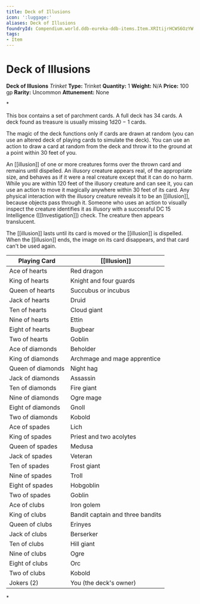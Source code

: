 ```yaml
---
title: Deck of Illusions
icon: ':luggage:'
aliases: Deck of Illusions
foundryId: Compendium.world.ddb-eureka-ddb-items.Item.XRItijrHCWS6OzYW
tags:
- Item
---
```


# Deck of Illusions

**Deck of Illusions**
_Trinket_
**Type:** Trinket
**Quantity:** 1
**Weight:** N/A
**Price:** 100 gp
**Rarity:** Uncommon
**Attunement:** None

*<p>This box contains a set of parchment cards. A full deck has 34 cards. A deck found as treasure is usually missing 1d20 − 1 cards.

The magic of the deck functions only if cards are drawn at random (you can use an altered deck of playing cards to simulate the deck). You can use an action to draw a card at random from the deck and throw it to the ground at a point within 30 feet of you.

An [[illusion]] of one or more creatures forms over the thrown card and remains until dispelled. An illusory creature appears real, of the appropriate size, and behaves as if it were a real creature except that it can do no harm. While you are within 120 feet of the illusory creature and can see it, you can use an action to move it magically anywhere within 30 feet of its card. Any physical interaction with the illusory creature reveals it to be an [[illusion]], because objects pass through it. Someone who uses an action to visually inspect the creature identifies it as illusory with a successful DC 15 Intelligence ([[Investigation]]) check. The creature then appears translucent.

The [[illusion]] lasts until its card is moved or the [[illusion]] is dispelled. When the [[illusion]] ends, the image on its card disappears, and that card can't be used again.</p>
<table>
<thead>
<tr>
<th>Playing Card</th>
<th>[[Illusion]]</th>
</tr>
</thead>
<tbody>
<tr>
<td>Ace of hearts</td>
<td>Red dragon</td>
</tr>
<tr>
<td>King of hearts</td>
<td>Knight and four guards</td>
</tr>
<tr>
<td>Queen of hearts</td>
<td>Succubus or incubus</td>
</tr>
<tr>
<td>Jack of hearts</td>
<td>Druid</td>
</tr>
<tr>
<td>Ten of hearts</td>
<td>Cloud giant</td>
</tr>
<tr>
<td>Nine of hearts</td>
<td>Ettin</td>
</tr>
<tr>
<td>Eight of hearts</td>
<td>Bugbear</td>
</tr>
<tr>
<td>Two of hearts</td>
<td>Goblin</td>
</tr>
<tr>
<td>Ace of diamonds</td>
<td>Beholder</td>
</tr>
<tr>
<td>King of diamonds</td>
<td>Archmage and mage apprentice</td>
</tr>
<tr>
<td>Queen of diamonds</td>
<td>Night hag</td>
</tr>
<tr>
<td>Jack of diamonds</td>
<td>Assassin</td>
</tr>
<tr>
<td>Ten of diamonds</td>
<td>Fire giant</td>
</tr>
<tr>
<td>Nine of diamonds</td>
<td>Ogre mage</td>
</tr>
<tr>
<td>Eight of diamonds</td>
<td>Gnoll</td>
</tr>
<tr>
<td>Two of diamonds</td>
<td>Kobold</td>
</tr>
<tr>
<td>Ace of spades</td>
<td>Lich</td>
</tr>
<tr>
<td>King of spades</td>
<td>Priest and two acolytes</td>
</tr>
<tr>
<td>Queen of spades</td>
<td>Medusa</td>
</tr>
<tr>
<td>Jack of spades</td>
<td>Veteran</td>
</tr>
<tr>
<td>Ten of spades</td>
<td>Frost giant</td>
</tr>
<tr>
<td>Nine of spades</td>
<td>Troll</td>
</tr>
<tr>
<td>Eight of spades</td>
<td>Hobgoblin</td>
</tr>
<tr>
<td>Two of spades</td>
<td>Goblin</td>
</tr>
<tr>
<td>Ace of clubs</td>
<td>Iron golem</td>
</tr>
<tr>
<td>King of clubs</td>
<td>Bandit captain and three bandits</td>
</tr>
<tr>
<td>Queen of clubs</td>
<td>Erinyes</td>
</tr>
<tr>
<td>Jack of clubs</td>
<td>Berserker</td>
</tr>
<tr>
<td>Ten of clubs</td>
<td>Hill giant</td>
</tr>
<tr>
<td>Nine of clubs</td>
<td>Ogre</td>
</tr>
<tr>
<td>Eight of clubs</td>
<td>Orc</td>
</tr>
<tr>
<td>Two of clubs</td>
<td>Kobold</td>
</tr>
<tr>
<td>Jokers (2)</td>
<td>You (the deck's owner)</td>
</tr>
</tbody>
</table>*